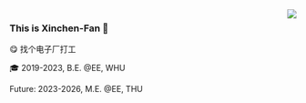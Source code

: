 <img align='right' src="https://github-readme-stats.vercel.app/api?username=Xinchen-Fan&hide=contribs,prs&count_private=true&show_icons=true&include_all_commits=true&theme=transparent">

### This is Xinchen-Fan :cherry_blossom:

:yum: 找个电子厂打工

:mortar_board: 2019-2023, B.E. @EE, WHU

Future: 2023-2026, M.E. @EE, THU

